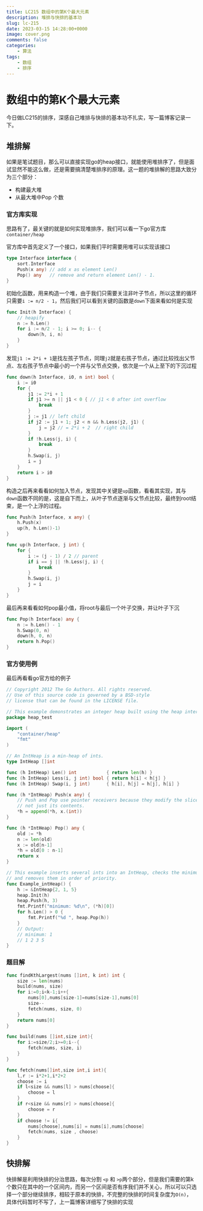 ```yaml
---
title: LC215 数组中的第K个最大元素
description: 堆排与快排的基本功
slug: lc-215
date: 2023-03-15 14:28:00+0000
image: cover.png
comments: false
categories:
    - 算法
tags:
    - 数组
    - 排序
---
```


# 数组中的第K个最大元素

今日做LC215的排序，深感自己堆排与快排的基本功不扎实，写一篇博客记录一下。

## 堆排解

如果是笔试题目，那么可以直接实现go的heap接口，就能使用堆排序了，但是面试显然不能这么做，还是需要搞清楚堆排序的原理。这一题的堆排解的思路大致分为三个部分：

- 构建最大堆
- 从最大堆中Pop 个数

### 官方库实现

思路有了，最关键的就是如何实现堆排序，我们可以看一下go官方库`container/heap`

官方库中首先定义了一个接口，如果我们平时需要用堆可以实现该接口

```go
type Interface interface {
    sort.Interface
    Push(x any) // add x as element Len()
    Pop() any   // remove and return element Len() - 1.
}
```

初始化函数，用来构造一个堆，由于我们只需要关注非叶子节点，所以这里的循环只需要`i := n/2 - 1`，然后我们可以看到关键的函数是`down`下面来看如何是实现

```go
func Init(h Interface) {
	// heapify
	n := h.Len()
	for i := n/2 - 1; i >= 0; i-- {
		down(h, i, n)
	}
}
```

发现`j1 := 2*i + 1`是找左孩子节点，同理`j2`就是右孩子节点，通过比较找出父节点、左右孩子节点中最小的一个并与父节点交换，依次是一个从上至下的下沉过程

```go
func down(h Interface, i0, n int) bool {
	i := i0
	for {
		j1 := 2*i + 1
		if j1 >= n || j1 < 0 { // j1 < 0 after int overflow
			break
		}
		j := j1 // left child
		if j2 := j1 + 1; j2 < n && h.Less(j2, j1) {
			j = j2 // = 2*i + 2  // right child
		}
		if !h.Less(j, i) {
			break
		}
		h.Swap(i, j)
		i = j
	}
	return i > i0
}
```

构造之后再来看看如何加入节点，发现其中关键是`up`函数，看看其实现，其与`down`函数不同的是，这是自下而上，从叶子节点逐渐与父节点比较，最终到root结束，是一个上浮的过程。

```go
func Push(h Interface, x any) {
	h.Push(x)
	up(h, h.Len()-1)
}

func up(h Interface, j int) {
	for {
		i := (j - 1) / 2 // parent
		if i == j || !h.Less(j, i) {
			break
		}
		h.Swap(i, j)
		j = i
	}
}
```

最后再来看看如何pop最小值，将root与最后一个叶子交换，并让叶子下沉

```go
func Pop(h Interface) any {
	n := h.Len() - 1
	h.Swap(0, n)
	down(h, 0, n)
	return h.Pop()
}
```

### 官方使用例

最后再看看go官方给的例子

```go
// Copyright 2012 The Go Authors. All rights reserved.
// Use of this source code is governed by a BSD-style
// license that can be found in the LICENSE file.

// This example demonstrates an integer heap built using the heap interface.
package heap_test

import (
	"container/heap"
	"fmt"
)

// An IntHeap is a min-heap of ints.
type IntHeap []int

func (h IntHeap) Len() int           { return len(h) }
func (h IntHeap) Less(i, j int) bool { return h[i] < h[j] }
func (h IntHeap) Swap(i, j int)      { h[i], h[j] = h[j], h[i] }

func (h *IntHeap) Push(x any) {
	// Push and Pop use pointer receivers because they modify the slice's length,
	// not just its contents.
	*h = append(*h, x.(int))
}

func (h *IntHeap) Pop() any {
	old := *h
	n := len(old)
	x := old[n-1]
	*h = old[0 : n-1]
	return x
}

// This example inserts several ints into an IntHeap, checks the minimum,
// and removes them in order of priority.
func Example_intHeap() {
	h := &IntHeap{2, 1, 5}
	heap.Init(h)
	heap.Push(h, 3)
	fmt.Printf("minimum: %d\n", (*h)[0])
	for h.Len() > 0 {
		fmt.Printf("%d ", heap.Pop(h))
	}
	// Output:
	// minimum: 1
	// 1 2 3 5
}

```

### 题目解

``` go
func findKthLargest(nums []int, k int) int {
    size := len(nums)
    build(nums, size)
    for i:=0;i<k-1;i++{
        nums[0],nums[size-1]=nums[size-1],nums[0]
        size--
        fetch(nums, size, 0)
    }
    return nums[0]
}

func build(nums []int,size int){
    for i:=size/2;i>=0;i--{
        fetch(nums, size, i)
    }
}

func fetch(nums[]int,size int,i int){
    l,r := i*2+1,i*2+2
    choose := i
    if l<size && nums[l] > nums[choose]{
        choose = l
    }
    if r<size && nums[r] > nums[choose]{
        choose = r
    }
    if choose != i{
        nums[choose],nums[i] = nums[i],nums[choose]
        fetch(nums, size , choose)
    }
}
```

## 快排解

快排解是利用快排的分治思路，每次分割 `<p` 和 `>p`两个部分，但是我们需要的第k个数只在其中的一个区间内，而另一个区间是否有序我们并不关心，所以可以只选择一个部分继续排序，相较于原本的快排，不完整的快排的时间复杂度为`O(n)`，具体代码暂时不写了，上一篇博客详细写了快排的实现